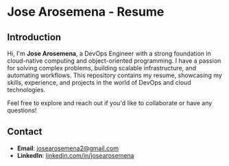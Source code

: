 # Jose Arosemena - Resume

## Introduction

Hi, I'm **Jose Arosemena**, a DevOps Engineer with a strong foundation in cloud-native computing and object-oriented programming. I have a passion for solving complex problems, building scalable infrastructure, and automating workflows. This repository contains my resume, showcasing my skills, experience, and projects in the world of DevOps and cloud technologies.

Feel free to explore and reach out if you'd like to collaborate or have any questions!

## Contact

- **Email**: josearosemena2@gmail.com
- **LinkedIn**: [linkedin.com/in/josearosemena](https://www.linkedin.com/in/jose-arosemena/)
